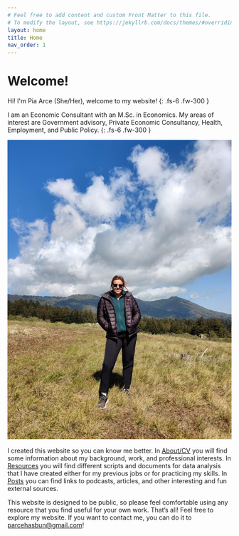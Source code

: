 ```yaml
---
# Feel free to add content and custom Front Matter to this file.
# To modify the layout, see https://jekyllrb.com/docs/themes/#overriding-theme-defaults
layout: home
title: Home
nav_order: 1
---
```


# Welcome!


Hi! I'm Pia Arce (She/Her), welcome to my website! 
{: .fs-6 .fw-300 }

I am an Economic Consultant with an M.Sc. in Economics. My areas of interest are Government advisory, Private Economic Consultancy, Health, Employment, and Public Policy. 
{: .fs-6 .fw-300 }

<img src="/assets/images/ilikehike1.jpeg" onmouseover="this.src='assets/images/botticelli.jpg';" onmouseout="this.src='/assets/images/ilikehike1.jpeg';" class="wrapped-float rounded"/>

I created this website so you can know me better. In [About/CV](/about-cv) you will find some information about my background, work, and professional interests. In [Resources](/resources) you will find different scripts and documents for data analysis that I have created either for my previous jobs or for practicing my skills. In [Posts](/posts)  you can find links to podcasts, articles, and other interesting and fun external sources. 

This website is designed to be public, so please feel comfortable using any resource that you find useful for your own work. 
That’s all! Feel free to explore my website. If you want to contact me, you can do it to parcehasbun@gmail.com!


